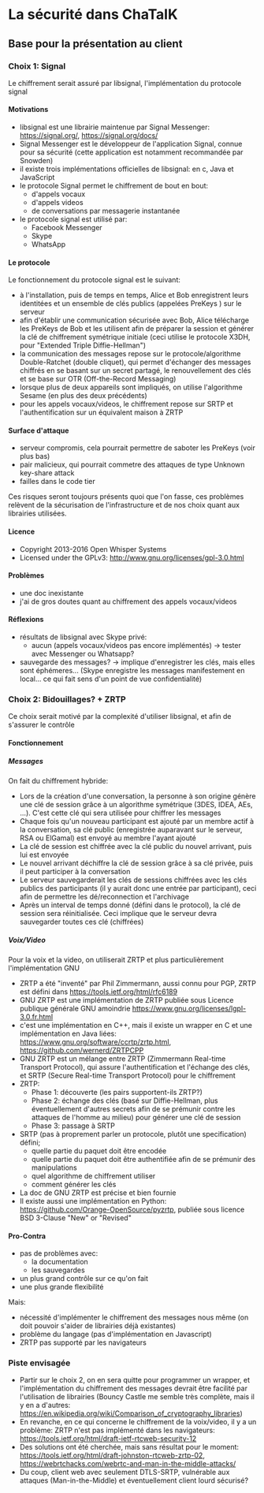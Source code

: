 # La sécurité dans ChaTalK

## Base pour la présentation au client

### Choix 1:  Signal

Le chiffrement serait assuré par libsignal, l'implémentation du protocole signal

#### Motivations

- libsignal est une librairie maintenue par Signal Messenger: <https://signal.org/>, <https://signal.org/docs/>
- Signal Messenger est le développeur de l'application Signal, connue pour sa sécurité (cette application est notamment recommandée par Snowden)
- il existe trois implémentations officielles de libsignal: en c, Java et JavaScript
- le protocole Signal permet le chiffrement de bout en bout:
  - d'appels vocaux
  - d'appels videos
  - de conversations par messagerie instantanée
- le protocole signal est utilisé par:
  - Facebook Messenger
  - Skype
  - WhatsApp

#### Le protocole

Le fonctionnement du protocole signal est le suivant:

- à l'installation, puis de temps en temps, Alice et Bob enregistrent leurs identitées et un ensemble de clés publics (appelées PreKeys ) sur le serveur
- afin d'établir une communication sécurisée avec Bob, Alice télécharge les PreKeys de Bob et les utilisent afin de préparer la session et générer la clé de chiffrement symétrique initiale (ceci utilise le protocole X3DH, pour "Extended Triple Diffie-Hellman")
- la communication des messages repose sur le protocole/algorithme Double-Ratchet (double cliquet), qui permet d'échanger des messages chiffrés en se basant sur un secret partagé, le renouvellement des clés et se base sur OTR (Off-the-Record Messaging)
- lorsque plus de deux appareils sont impliqués, on utilise l'algorithme Sesame (en plus des deux précédents)
- pour les appels vocaux/videos, le chiffrement repose sur SRTP et l'authentification sur un équivalent maison à ZRTP

#### Surface d'attaque

- serveur compromis, cela pourrait permettre de saboter les PreKeys (voir plus bas)
- pair malicieux, qui pourrait commetre des attaques de type Unknown key-share attack
- failles dans le code tier

Ces risques seront toujours présents quoi que l'on fasse, ces problèmes relèvent de la sécurisation de l'infrastructure et de nos choix quant aux librairies utilisées.

#### Licence

- Copyright 2013-2016 Open Whisper Systems
- Licensed under the GPLv3: <http://www.gnu.org/licenses/gpl-3.0.html>

#### Problèmes

- une doc inexistante
- j'ai de gros doutes quant au chiffrement des appels vocaux/videos

#### Réflexions

- résultats de libsignal avec Skype privé:
  - aucun (appels vocaux/videos pas encore implémentés) -> tester avec Messenger ou Whatsapp?
- sauvegarde des messages? -> implique d'enregistrer les clés, mais elles sont éphémeres... (Skype enregistre les messages manifestement en local... ce qui fait sens d'un point de vue confidentialité)

### Choix 2: Bidouillages? + ZRTP

Ce choix serait motivé par la complexité d'utiliser libsignal, et afin de s'assurer le contrôle

#### Fonctionnement

##### Messages

On fait du chiffrement hybride:

- Lors de la création d'une conversation, la personne à son origine génère une clé de session grâce à un algorithme symétrique (3DES, IDEA, AEs, ...). C'est cette clé qui sera utilisée pour chiffrer les messages
- Chaque fois qu'un nouveau participant est ajouté par un membre actif à la conversation, sa clé public (enregistrée auparavant sur le serveur, RSA ou ElGamal) est envoyé au membre l'ayant ajouté
- La clé de session est chiffrée avec la clé public du nouvel arrivant, puis lui est envoyée
- Le nouvel arrivant déchiffre la clé de session grâce à sa clé privée, puis il peut participer à la conversation
- Le serveur sauvegarderait les clés de sessions chiffrées avec les clés publics des participants (il y aurait donc une entrée par participant), ceci afin de permettre les dé/reconnection et l'archivage
- Après un interval de temps donné (défini dans le protocol), la clé de session sera réinitialisée. Ceci implique que le serveur devra sauvegarder toutes ces clé (chiffrées)

##### Voix/Video

Pour la voix et la video, on utiliserait ZRTP et plus particulièrement l'implémentation GNU

- ZRTP a été "inventé" par Phil Zimmermann, aussi connu pour PGP, ZRTP est défini dans <https://tools.ietf.org/html/rfc6189>
- GNU ZRTP est une implémentation de ZRTP publiée sous Licence publique générale GNU amoindrie <https://www.gnu.org/licenses/lgpl-3.0.fr.html>
- c'est une implémentation en C++, mais il existe un wrapper en C et une implémentation en Java liées: <https://www.gnu.org/software/ccrtp/zrtp.html>, <https://github.com/wernerd/ZRTPCPP>
- GNU ZRTP est un mélange entre ZRTP (Zimmermann Real-time Transport Protocol), qui assure l'authentification et l'échange des clés, et SRTP (Secure Real-time Transport Protocol) pour le chiffrement
- ZRTP:
  - Phase 1: découverte (les pairs supportent-ils ZRTP?)
  - Phase 2: échange des clés (basé sur Diffie-Hellman, plus éventuellement d'autres secrets afin de se prémunir contre les attaques de l'homme au milieu) pour générer une clé de session
  - Phase 3: passage à SRTP
- SRTP (pas à proprement parler un protocole, plutôt une specification) défini;
  - quelle partie du paquet doit être encodée
  - quelle partie du paquet doit être authentifiée afin de se prémunir des manipulations
  - quel algorithme de chiffrement utiliser
  - comment générer les clés
- La doc de GNU ZRTP est précise et bien fournie
- Il existe aussi une implémentation en Python: <https://github.com/Orange-OpenSource/pyzrtp>, publiée sous licence BSD 3-Clause "New" or "Revised"

#### Pro-Contra

- pas de problèmes avec:
  - la documentation
  - les sauvegardes
- un plus grand contrôle sur ce qu'on fait
- une plus grande flexibilité

Mais:

- nécessité d'implémenter le chiffrement des messages nous même (on doit pouvoir s'aider de librairies déjà existantes)
- problème du langage (pas d'implémentation en Javascript)
- ZRTP pas supporté par les navigateurs

### Piste envisagée

- Partir sur le choix 2, on en sera quitte pour programmer un wrapper, et l'implémentation du chiffrement des messages devrait être facilité par l'utilisation de librairies (Bouncy Castle me semble très complète, mais il y en a d'autres: <https://en.wikipedia.org/wiki/Comparison_of_cryptography_libraries>)
- En revanche, en ce qui concerne le chiffrement de la voix/video, il y a un problème: ZRTP n'est pas implémenté dans les navigateurs: <https://tools.ietf.org/html/draft-ietf-rtcweb-security-12>
- Des solutions ont été cherchée, mais sans résultat pour le moment: <https://tools.ietf.org/html/draft-johnston-rtcweb-zrtp-02>, <https://webrtchacks.com/webrtc-and-man-in-the-middle-attacks/>
- Du coup, client web avec seulement DTLS-SRTP, vulnérable aux attaques (Man-in-the-Middle) et éventuellement client lourd sécurisé?
